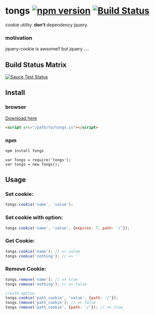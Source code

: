 tongs [![npm version](https://badge.fury.io/js/tongs.svg)](http://badge.fury.io/js/tongs) [![Build Status](https://travis-ci.org/niwaringo/tongs.svg?branch=master)](https://travis-ci.org/niwaringo/tongs)
===========================================================================================================================================================================================================

cookie utility. **don't** dependency jquery.

### motivation

jquery-cookie is awsome!! but jquery ....

Build Status Matrix
-------------------

[![Sauce Test Status](https://saucelabs.com/browser-matrix/niwaringo_tongs.svg)](https://saucelabs.com/u/niwaringo_tongs)

Install
-------

### browser

[Download here](https://raw.githubusercontent.com/niwaringo/tongs/master/dist/tongs.js)

```html
<script src="/path/to/tongs.js"></script>
```

### npm

```javascript
npm install tongs
```

```
var Tongs = require('tongs');
var tongs = new Tongs();
```

Usage
-----

### Set cookie:

```javascript
tongs.cookie('name', 'value');
```

### Set cookie with option:

```javascript
tongs.cookie('name', 'value', {expires: 7, path: '/'});
```

### Get Cookie:

```javascript
tongs.cookie('name'); // => value
tongs.cookie('nothing'); // => ''
```

### Remove Cookie:

```javascript
tongs.remove('name'); // => true
tongs.remove('nothing'); // => false

//with option
tongs.cookie('path_cookie', 'value', {path: '/'});
tongs.remove('path_cookie'); // => false
tongs.remove('path_cookie', {path: '/'}); // => true
```
